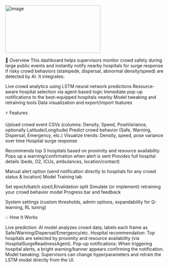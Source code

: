 <img width="300" height="150" alt="image" src="https://github.com/user-attachments/assets/1f225d06-c638-44d0-895e-5e82207ede14" />

🚥 Overview
This dashboard helps supervisors monitor crowd safety during large public events and instantly notify nearby hospitals for surge response if risky crowd behaviors (stampede, dispersal, abnormal density/speed) are detected by AI.
It integrates:

Live crowd analytics using LSTM neural network predictions
Resource-aware hospital selection via agent-based logic
Immediate pop-up notifications to the best-equipped hospitals nearby
Model tweaking and retraining tools
Data visualization and export/import features


⚡ Features

Upload crowd event CSVs (columns: Density, Speed, PoseVariance, optionally Latitude/Longitude)
Predict crowd behavior (Safe, Warning, Dispersal, Emergency, etc.)
Visualize trends: Density, speed, pose variance over time
Hospital surge response

Recommends top 3 hospitals based on proximity and resource availability
Pops up a warning/confirmation when alert is sent
Provides full hospital details (beds, O2, ICUs, ambulances, location/contact)


Manual alert option (send notification directly to hospitals for any crowd status & location)
Model Training tab

Set epoch/batch size/LR/validation split
Simulate (or implement) retraining your crowd behavior model
Progress bar and feedback


System settings (custom thresholds, admin options, expandability for Q-learning, RL tuning)

💡 How It Works

Live prediction: AI model analyzes crowd data, labels each frame as Safe/Warning/Dispersal/Emergency/etc.
Hospital recommendation: Top hospitals are selected by proximity and resource availability (via HospitalSurgeReadinessAgent).
Pop-up notifications: When triggering hospital alerts, a bright warning/banner appears confirming the notification.
Model tweaking: Supervisors can change hyperparameters and retrain the LSTM model directly from the UI.
